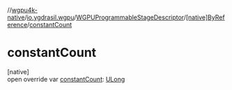 //[wgpu4k-native](../../../../index.md)/[io.ygdrasil.wgpu](../../index.md)/[WGPUProgrammableStageDescriptor](../index.md)/[[native]ByReference](index.md)/[constantCount](constant-count.md)

# constantCount

[native]\
open override var [constantCount](constant-count.md): [ULong](https://kotlinlang.org/api/core/kotlin-stdlib/kotlin/-u-long/index.html)